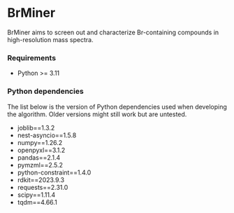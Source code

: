 BrMiner
=======

BrMiner aims to screen out and characterize Br-containing compounds in high-resolution mass spectra.

### Requirements
- Python >= 3.11

### Python dependencies

The list below is the version of Python dependencies used when developing the algorithm. Older versions might still work but are untested.

- joblib==1.3.2
- nest-asyncio==1.5.8
- numpy==1.26.2
- openpyxl==3.1.2
- pandas==2.1.4
- pymzml==2.5.2
- python-constraint==1.4.0
- rdkit==2023.9.3
- requests==2.31.0
- scipy==1.11.4
- tqdm==4.66.1